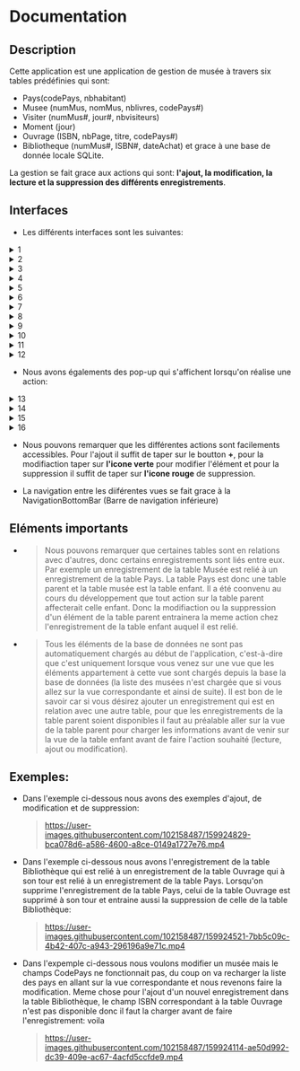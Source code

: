 # Documentation

## Description

Cette application est une application de gestion de musée à travers six tables prédéfinies qui sont:
- Pays(codePays, nbhabitant)
- Musee (numMus, nomMus, nblivres, codePays#)
- Visiter (numMus#, jour#, nbvisiteurs)
- Moment (jour)
- Ouvrage (ISBN, nbPage, titre, codePays#)
- Bibliotheque (numMus#, ISBN#, dateAchat)
et grace à une base de donnée locale SQLite.

La gestion se fait grace aux actions qui sont: **l'ajout, la modification, la lecture et la suppression des différents enregistrements**.

## Interfaces

- Les différents interfaces sont les suivantes:
<details><summary>1</summary>
  
  ![](/musee_m1irt/assets/1.jpg)
  
</details>

<details><summary>2</summary>
  
![](/musee_m1irt/assets/2.jpg)

</details>

<details><summary>3</summary>

  ![](/musee_m1irt/assets/3.jpg)

</details>

<details><summary>4</summary>

  ![](/musee_m1irt/assets/4.jpg)

</details>

<details><summary>5</summary>

  ![](/musee_m1irt/assets/5.jpg)

</details>

<details><summary>6</summary>

  ![](/musee_m1irt/assets/6.jpg)

</details>

<details><summary>7</summary>

  ![](/musee_m1irt/assets/7.jpg)

</details>

<details><summary>8</summary>

  ![](/musee_m1irt/assets/8.jpg)

</details>

<details><summary>9</summary>

  ![](/musee_m1irt/assets/9.jpg)

</details>

<details><summary>10</summary>

  ![](/musee_m1irt/assets/10.jpg)

</details>

<details><summary>11</summary>

  ![](/musee_m1irt/assets/11.jpg)

</details>

<details><summary>12</summary>

  ![](/musee_m1irt/assets/12.jpg)

</details>

- Nous avons égalements des pop-up qui s'affichent lorsqu'on réalise une action:

<details><summary>13</summary>

  ![](/musee_m1irt/assets/13.jpg)

</details>

<details><summary>14</summary>

  ![](/musee_m1irt/assets/14.jpg)

</details>

<details><summary>15</summary>

  ![](/musee_m1irt/assets/15.jpg)

</details>

<details><summary>16</summary>

  ![](/musee_m1irt/assets/16.jpg)

</details>


- Nous pouvons remarquer que les différentes actions sont facilements accessibles.
Pour l'ajout il suffit de taper sur le boutton **+**, pour la modifiaction taper sur **l'icone verte** pour modifier l'élément et pour la suppression il suffit de taper sur **l'icone rouge** de suppression.

- La navigation entre les diiférentes vues se fait grace à la NavigationBottomBar (Barre de navigation inférieure)


## Eléments importants
- > Nous pouvons remarquer que certaines tables sont en relations avec d'autres, donc certains enregistrements sont liés entre eux. Par exemple un enregistrement de la table Musée est relié à un enregistrement de la table Pays. La table Pays est donc une table parent et la table musée est la table enfant. Il a été coonvenu au cours du développement que tout action sur la table parent affecterait celle enfant. Donc la modifiaction ou la suppression d'un élément de la table parent entrainera la meme action chez l'enregistrement de la table enfant auquel il est relié.
- > Tous les éléments de la base de données ne sont pas automatiquement chargés au début de l'application, c'est-à-dire que c'est uniquement lorsque vous venez sur une vue que les éléments appartement à cette vue sont chargés depuis la base la base de données (la liste des musées n'est chargée que si vous allez sur la vue correspondante et ainsi de suite). Il est bon de le savoir car si vous désirez ajouter un enregistrement qui est en relation avec une autre table, pour que les enregistrements de la table parent soient disponibles il faut au préalable aller sur la vue de la table parent pour charger les informations avant de venir sur la vue de la table enfant avant de faire l'action souhaité (lecture, ajout ou modification).


## Exemples:
- Dans l'exemple ci-dessous nous avons des exemples d'ajout, de modification et de suppression:

  > https://user-images.githubusercontent.com/102158487/159924829-bca078d6-a586-4600-a8ce-0149a1727e76.mp4

- Dans l'exemple ci-dessous nous avons l'enregistrement de la table Bibliothèque qui est relié à un enregistrement de la table Ouvrage qui à son tour est relié à un enregistrement de la table Pays. Lorsqu'on supprime l'enregistrement de la table Pays, celui de la table Ouvrage est supprimé à son tour et entraine aussi la suppression de celle de la table Bibliothèque:

  > https://user-images.githubusercontent.com/102158487/159924521-7bb5c09c-4b42-407c-a943-296196a9e71c.mp4

- Dans l'expemple ci-dessous nous voulons modifier un musée mais le champs CodePays ne fonctionnait pas, du coup on va recharger la liste des pays en allant sur la vue correspondante et nous revenons faire la modification. Meme chose pour l'ajout d'un nouvel enregistrement dans la table Bibliothèque, le champ ISBN correspondant à la table Ouvrage n'est pas disponible donc il faut la charger avant de faire l'enregistrement: voila

  > https://user-images.githubusercontent.com/102158487/159924114-ae50d992-dc39-409e-ac67-4acfd5ccfde9.mp4


